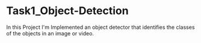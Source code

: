 # Task1_Object-Detection

In this Project I'm Implemented an object detector that identifies the classes of the objects in an image or video.

